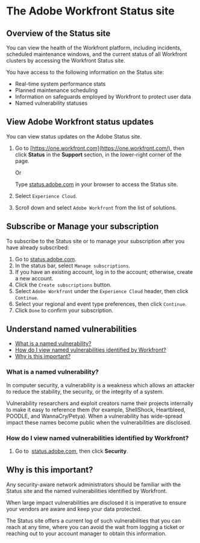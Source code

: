 

# The Adobe Workfront Status site

## Overview of the Status site

You can view the health of the Workfront platform, including incidents, scheduled maintenance windows, and the current status of all Workfront clusters by accessing the Workfront Status site.&nbsp;

You have access to the following information on the Status site:

* Real-time system performance stats 
* Planned maintenance scheduling 
* Information on safeguards employed by Workfront to protect user data 
* Named vulnerability statuses

## View Adobe Workfront status updates

You can view status updates on the Adobe Status site.

1. Go to [https://one.workfront.com](https://one.workfront.com/), then click **Status** in the **Support** section, in the lower-right corner of the page.

   Or

   Type [status.adobe.com](http://status.adobe.com/) in your browser to access the Status site.

1. Select ```Experience Cloud```.
1. Scroll down and select ```Adobe Workfront``` from the list of solutions.

## Subscribe or Manage your subscription

To subscribe to the Status site or to manage your subscription after you have already subscribed:&nbsp;

1. Go to [status.adobe.com](http://status.adobe.com/).
1. In the status bar, select ```Manage subscriptions```.
1. If you have an existing account, log in to the account; otherwise, create a new account.
1. Click the ```Create subscriptions``` button.
1. Select ```Adobe Workfront``` under the ```Experience Cloud``` header, then click ```Continue```.
1. Select your regional and event type preferences, then click ```Continue```.
1. Click ```Done``` to confirm your subscription.

## Understand named vulnerabilities

* [What is a named vulnerability?](#what-is-a-named-vulnerability) 
* [How do I view named vulnerabilities identified by Workfront?](#view-named-vulnerabilities) 
* [Why is this important?](#why-is-this-important)

### What is a named vulnerability?

In&nbsp;computer&nbsp;security, a&nbsp;vulnerability&nbsp;is a weakness which allows an attacker to reduce the stability, the security, or the integrity of a system.

Vulnerability researchers and exploit creators name their projects internally to make it easy to reference them (for example, ShellShock, Heartbleed, POODLE, and WannaCry/Petya). When a vulnerability has wide-spread impact these names become public when the vulnerabilities are disclosed.

### How do I view named vulnerabilities identified by Workfront?

1. Go to&nbsp; [status.adobe.com](https://status.adobe.com/), then click **Security**.

## Why is this important?

Any security-aware network administrators should be familiar with the Status site and the named vulnerabilities identified by Workfront.&nbsp;

When large impact vulnerabilities are disclosed it is imperative to ensure your vendors are aware and keep your data protected.

The Status site offers a current log of such vulnerabilities that you can reach at any time, where you can avoid the wait from logging a ticket or reaching out to your account manager to obtain this information.&nbsp; &nbsp;
